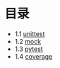 # 目录

- 1.1 [unittest](unittest.md)
- 1.2 [mock](mock.md)
- 1.3 [pytest](pytest.md)
- 1.4 [coverage](coverage.md)

